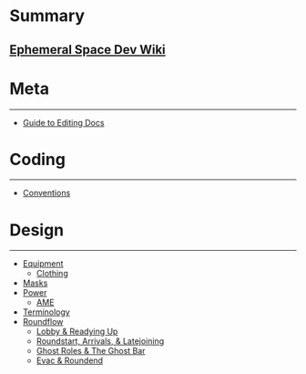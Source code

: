 # Summary

## [Ephemeral Space Dev Wiki](introduction.md)

Meta
====
---
- [Guide to Editing Docs](meta/guide-to-editing-docs.md)

Coding
====
---
- [Conventions](coding/code-conventions.md)

Design
====
---
- [Equipment]()
  - [Clothing](design/equipment/clothing.md)
- [Masks](design/masks.md)
- [Power]()
  - [AME](design/power/antimatter-engine.md)
- [Terminology](design/terminology.md)
- [Roundflow]()
  - [Lobby & Readying Up](design/roundflow/lobby-readying-up.md)
  - [Roundstart, Arrivals, & Latejoining](design/roundflow/roundstart-arrivals-latejoining.md)
  - [Ghost Roles & The Ghost Bar](design/roundflow/ghost-roles-ghost-bar.md)
  - [Evac & Roundend](design/roundflow/evac-roundend.md)
